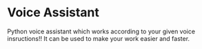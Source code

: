 # Voice Assistant
Python voice assistant which works according to your given voice insructions!! 
It can be used to make your work easier and faster.
